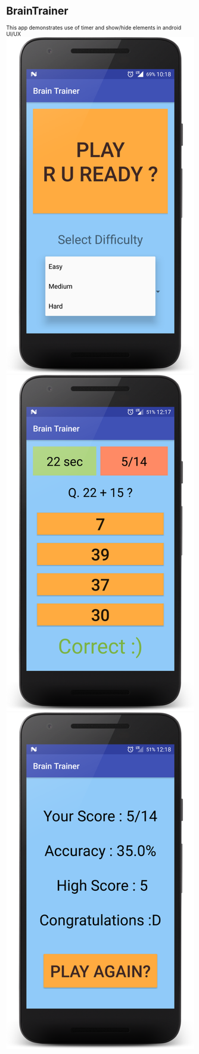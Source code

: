 # BrainTrainer
This app demonstrates use of timer and show/hide elements in android UI/UX
![ss1](https://github.com/haershily/BrainTrainer/blob/master/ss1.png)
![ss2](https://github.com/haershily/BrainTrainer/blob/master/ss2.png)
![ss3](https://github.com/haershily/BrainTrainer/blob/master/ss3.png)
